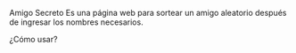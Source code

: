 Amigo Secreto 
Es una página web para sortear un amigo aleatorio después de ingresar los nombres necesarios.

¿Cómo usar?
